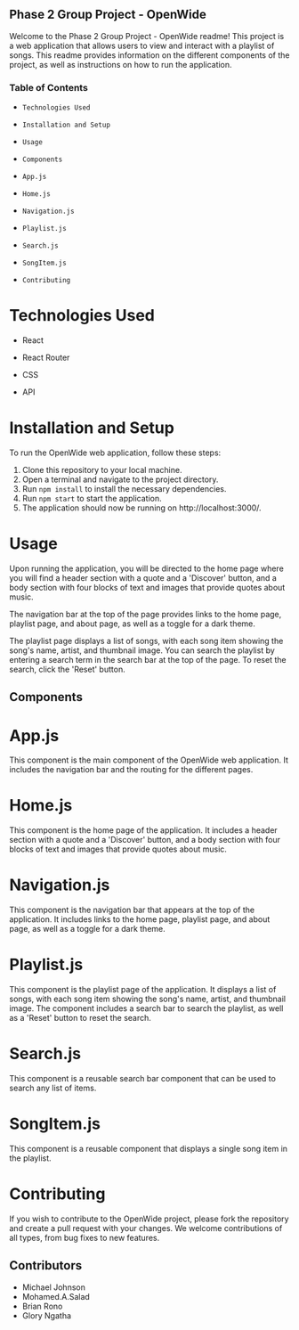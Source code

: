 ## Phase 2 Group Project - OpenWide

Welcome to the Phase 2 Group Project - OpenWide readme! This project is a web application that allows users to view and interact with a playlist of songs. This readme provides information on the different components of the project, as well as instructions on how to run the application.

### Table of Contents

- `Technologies Used`
* `Installation and Setup`
+ `Usage`
- `Components`
 + `App.js`
 * `Home.js`
 + `Navigation.js`
 - `Playlist.js`
 + `Search.js`
 - `SongItem.js`
* `Contributing`

# Technologies Used

* React
+ React Router
- CSS
+ API

# Installation and Setup

To run the OpenWide web application, follow these steps:

1. Clone this repository to your local machine.
2. Open a terminal and navigate to the project directory.
3. Run `npm install` to install the necessary dependencies.
4. Run `npm start` to start the application.
5. The application should now be running on http://localhost:3000/.

# Usage

Upon running the application, you will be directed to the home page where you will find a header section with a quote and a 'Discover' button, and a body section with four blocks of text and images that provide quotes about music.

The navigation bar at the top of the page provides links to the home page, playlist page, and about page, as well as a toggle for a dark theme.

The playlist page displays a list of songs, with each song item showing the song's name, artist, and thumbnail image. You can search the playlist by entering a search term in the search bar at the top of the page. To reset the search, click the 'Reset' button.

## Components

# App.js

This component is the main component of the OpenWide web application. It includes the navigation bar and the routing for the different pages.

# Home.js

This component is the home page of the application. It includes a header section with a quote and a 'Discover' button, and a body section with four blocks of text and images that provide quotes about music.

# Navigation.js

This component is the navigation bar that appears at the top of the application. It includes links to the home page, playlist page, and about page, as well as a toggle for a dark theme.

# Playlist.js

This component is the playlist page of the application. It displays a list of songs, with each song item showing the song's name, artist, and thumbnail image. The component includes a search bar to search the playlist, as well as a 'Reset' button to reset the search.

# Search.js

This component is a reusable search bar component that can be used to search any list of items.

# SongItem.js

This component is a reusable component that displays a single song item in the playlist.

# Contributing

If you wish to contribute to the OpenWide project, please fork the repository and create a pull request with your changes. We welcome contributions of all types, from bug fixes to new features.

## Contributors

- Michael Johnson 
- Mohamed.A.Salad 
- Brian Rono 
- Glory Ngatha 



